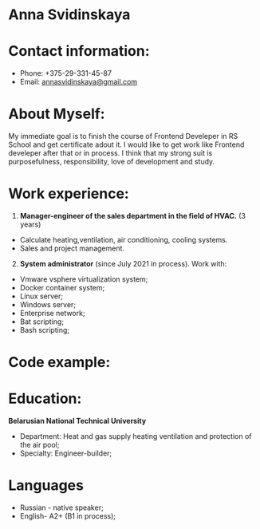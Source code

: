 # Anna Svidinskaya

# Contact information:
+ Phone: +375-29-331-45-87
+ Email: annasvidinskaya@gmail.com

# About Myself:
My immediate goal is to finish the course of Frontend Develeper in RS School and get certificate adout it. I would like to get work like Frontend develeper after that or in process.
I think that my strong suit is purposefulness, responsibility, love of development and study.

# Work experience:
1. **Manager-engineer of the sales department in the field of HVAC.** (3 years)

+ Calculate heating,ventilation, air conditioning, cooling systems.
+ Sales and project management.

2. **System administrator** (since July 2021 in process). Work with:

+ Vmware vsphere virtualization system;
+ Docker container system;
+ Linux server;
+ Windows server;
+ Enterprise network;
+ Bat scripting;
+ Bash scripting;

# Code example:


# Education:
**Belarusian National Technical University**


 + Department: Heat and gas supply heating ventilation and protection of the air pool;
 + Specialty: Engineer-builder;

# Languages
+ Russian - native speaker;
+ English- A2+ (B1 in process);